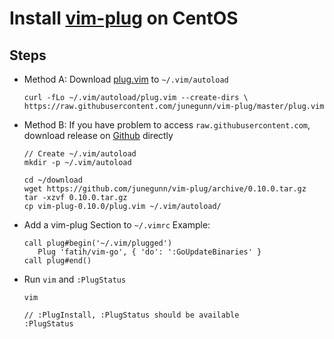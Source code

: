 # Install [vim-plug](https://github.com/junegunn/vim-plug) on CentOS 

## Steps
* Method A: Download [plug.vim](https://raw.githubusercontent.com/junegunn/vim-plug/master/plug.vim) to `~/.vim/autoload`

      curl -fLo ~/.vim/autoload/plug.vim --create-dirs \
      https://raw.githubusercontent.com/junegunn/vim-plug/master/plug.vim

* Method B: If you have problem to access `raw.githubusercontent.com`, download release on [Github](https://github.com/junegunn/vim-plug/releases) directly

      // Create ~/.vim/autoload
      mkdir -p ~/.vim/autoload

      cd ~/download
      wget https://github.com/junegunn/vim-plug/archive/0.10.0.tar.gz
      tar -xzvf 0.10.0.tar.gz
      cp vim-plug-0.10.0/plug.vim ~/.vim/autoload/

* Add a vim-plug Section to `~/.vimrc`
  Example:

  ```
  call plug#begin('~/.vim/plugged')
     Plug 'fatih/vim-go', { 'do': ':GoUpdateBinaries' }
  call plug#end()
  ```

* Run `vim` and `:PlugStatus`

  ```
  vim
  ```
  ```
  // :PlugInstall, :PlugStatus should be available
  :PlugStatus
  ```

